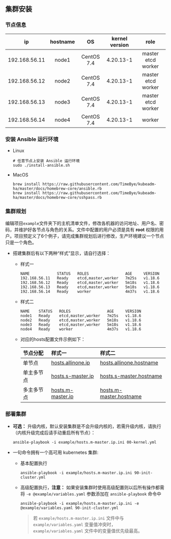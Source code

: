 ## 集群安装

### 节点信息

|    **ip**     | **hostname** |   **OS**   | **kernel version** |      **role**      |
| :-----------: | :----------: | :--------: | :----------------: | :----------------: |
| 192.168.56.11 |    node1     | CentOS 7.4 |     4.20.13-1      | master etcd worker |
| 192.168.56.12 |    node2     | CentOS 7.4 |     4.20.13-1      | master etcd worker |
| 192.168.56.13 |    node3     | CentOS 7.4 |     4.20.13-1      | master etcd worker |
| 192.168.56.14 |    node4     | CentOS 7.4 |     4.20.13-1      |       worker       |

### 安装 Ansible 运行环境

- Linux
  ```
  # 任意节点上安装 Ansible 运行环境
  sudo ./install-ansible.sh
  ```

- MacOS
  ```
  brew install https://raw.githubusercontent.com/TimeBye/kubeadm-ha/master/docs/homebrew-core/ansible.rb
  brew install https://raw.githubusercontent.com/TimeBye/kubeadm-ha/master/docs/homebrew-core/sshpass.rb
  ```

### 集群规划

编辑项目`example`文件夹下的主机清单文件，修改各机器的访问地址、用户名、密码，并维护好各节点与角色的关系。文件中配置的用户必须是具有 **root** 权限的用户。项目预定义了6个例子，请完成集群规划后进行修改，生产环境建议一个节点只是一个角色。

- 搭建集群后有以下两种“样式”显示，请自行选择：
  - 样式一
    ```
    NAME            STATUS   ROLES                AGE     VERSION
    192.168.56.11   Ready    etcd,master,worker   7m25s   v1.18.6
    192.168.56.12   Ready    etcd,master,worker   5m18s   v1.18.6
    192.168.56.13   Ready    etcd,master,worker   5m18s   v1.18.6
    192.168.56.14   Ready    worker               4m37s   v1.18.6
    ```

  - 样式二
    ```
    NAME    STATUS   ROLES                AGE     VERSION
    node1   Ready    etcd,master,worker   7m25s   v1.18.6
    node2   Ready    etcd,master,worker   5m18s   v1.18.6
    node3   Ready    etcd,master,worker   5m18s   v1.18.6
    node4   Ready    worker               4m37s   v1.18.6
    ```

  - 对应的hosts配置文件示例如下：
  
    | 节点分配   | 样式一                                                | 样式二                                                            |
    | :--------- | :---------------------------------------------------- | :---------------------------------------------------------------- |
    | 单节点     | [hosts.allinone.ip](../example/hosts.allinone.ip.ini) | [hosts.allinone.hostname](../example/hosts.allinone.hostname.ini) |
    | 单主多节点 | [hosts.s-master.ip](../example/hosts.s-master.ip.ini) | [hosts.s-master.hostname](../example/hosts.s-master.hostname.ini) |
    | 多主多节点 | [hosts.m-master.ip](../example/hosts.m-master.ip.ini) | [hosts.m-master.hostname](../example/hosts.m-master.hostname.ini) |

### 部署集群

- **可选：** 升级内核，默认安装集群是不会升级内核的，若需升级内核，请执行（内核升级完成后请手动重启所有节点）：
  ```
  ansible-playbook -i example/hosts.m-master.ip.ini 00-kernel.yml
  ```

- 一句命令拥有一个高可用 kubernetes 集群:
  - 基本配置执行
    ```
    ansible-playbook -i example/hosts.m-master.ip.ini 90-init-cluster.yml
    ```

  - 高级配置执行，**注意：** 如果安装集群时使用高级配置则以后所有操作都需将 `-e @example/variables.yaml` 参数添加在 `ansible-playbook` 命令中
    ```
    ansible-playbook -i example/hosts.m-master.ip.ini -e @example/variables.yaml 90-init-cluster.yml
    ```

    > 若 `example/hosts.m-master.ip.ini` 文件中与 `example/variables.yaml` 变量值冲突时， `example/variables.yaml` 文件中的变量值优先级最高。